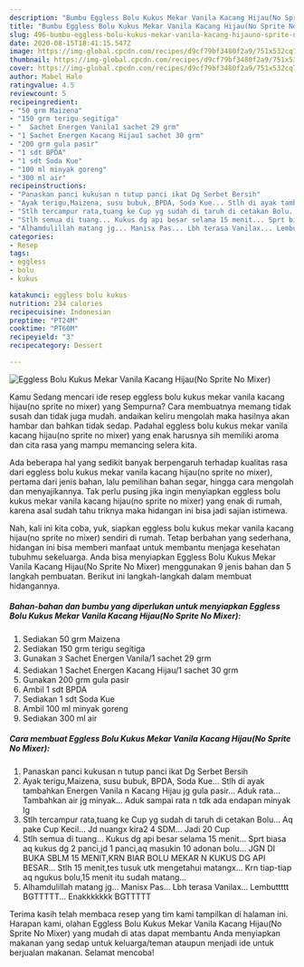 ```yaml
---
description: "Bumbu Eggless Bolu Kukus Mekar Vanila Kacang Hijau(No Sprite No Mixer) | Cara Membuat Eggless Bolu Kukus Mekar Vanila Kacang Hijau(No Sprite No Mixer) Yang Enak dan Simpel"
title: "Bumbu Eggless Bolu Kukus Mekar Vanila Kacang Hijau(No Sprite No Mixer) | Cara Membuat Eggless Bolu Kukus Mekar Vanila Kacang Hijau(No Sprite No Mixer) Yang Enak dan Simpel"
slug: 496-bumbu-eggless-bolu-kukus-mekar-vanila-kacang-hijauno-sprite-no-mixer-cara-membuat-eggless-bolu-kukus-mekar-vanila-kacang-hijauno-sprite-no-mixer-yang-enak-dan-simpel
date: 2020-08-15T18:41:15.547Z
image: https://img-global.cpcdn.com/recipes/d9cf79bf3480f2a9/751x532cq70/eggless-bolu-kukus-mekar-vanila-kacang-hijauno-sprite-no-mixer-foto-resep-utama.jpg
thumbnail: https://img-global.cpcdn.com/recipes/d9cf79bf3480f2a9/751x532cq70/eggless-bolu-kukus-mekar-vanila-kacang-hijauno-sprite-no-mixer-foto-resep-utama.jpg
cover: https://img-global.cpcdn.com/recipes/d9cf79bf3480f2a9/751x532cq70/eggless-bolu-kukus-mekar-vanila-kacang-hijauno-sprite-no-mixer-foto-resep-utama.jpg
author: Mabel Hale
ratingvalue: 4.5
reviewcount: 5
recipeingredient:
- "50 grm Maizena"
- "150 grm terigu segitiga"
- "  Sachet Energen Vanila1 sachet 29 grm"
- "1 Sachet Energen Kacang Hijau1 sachet 30 grm"
- "200 grm gula pasir"
- "1 sdt BPDA"
- "1 sdt Soda Kue"
- "100 ml minyak goreng"
- "300 ml air"
recipeinstructions:
- "Panaskan panci kukusan n tutup panci ikat Dg Serbet Bersih"
- "Ayak terigu,Maizena, susu bubuk, BPDA, Soda Kue... Stlh di ayak tambahkan Energen Vanila n Kacang Hijau jg gula pasir... Aduk rata... Tambahkan air jg minyak... Aduk sampai rata n tdk ada endapan minyak lg"
- "Stlh tercampur rata,tuang ke Cup yg sudah di taruh di cetakan Bolu... Aq pake Cup Kecil... Jd nuangx kira2 4 SDM... Jadi 20 Cup"
- "Stlh semua di tuang... Kukus dg api besar selama 15 menit... Sprt biasa aq kukus dg 2 panci,jd 1 panci,aq masukin 10 adonan bolu... JGN DI BUKA SBLM 15 MENIT,KRN BIAR BOLU MEKAR N KUKUS DG API BESAR... Stlh 15 menit,tes tusuk utk mengetahui matangx... Krn tiap-tiap aq ngukus bolu,15 menit itu sudah matang..."
- "Alhamdulillah matang jg... Manisx Pas... Lbh terasa Vanilax... Lembuttttt BGTTTTT... Enakkkkkkk BGTTTTT"
categories:
- Resep
tags:
- eggless
- bolu
- kukus

katakunci: eggless bolu kukus 
nutrition: 234 calories
recipecuisine: Indonesian
preptime: "PT24M"
cooktime: "PT60M"
recipeyield: "3"
recipecategory: Dessert

---
```



![Eggless Bolu Kukus Mekar Vanila Kacang Hijau(No Sprite No Mixer)](https://img-global.cpcdn.com/recipes/d9cf79bf3480f2a9/751x532cq70/eggless-bolu-kukus-mekar-vanila-kacang-hijauno-sprite-no-mixer-foto-resep-utama.jpg)

Kamu Sedang mencari ide resep eggless bolu kukus mekar vanila kacang hijau(no sprite no mixer) yang Sempurna? Cara membuatnya memang tidak susah dan tidak juga mudah. andaikan keliru mengolah maka hasilnya akan hambar dan bahkan tidak sedap. Padahal eggless bolu kukus mekar vanila kacang hijau(no sprite no mixer) yang enak harusnya sih memiliki aroma dan cita rasa yang mampu memancing selera kita.

Ada beberapa hal yang sedikit banyak berpengaruh terhadap kualitas rasa dari eggless bolu kukus mekar vanila kacang hijau(no sprite no mixer), pertama dari jenis bahan, lalu pemilihan bahan segar, hingga cara mengolah dan menyajikannya. Tak perlu pusing jika ingin menyiapkan eggless bolu kukus mekar vanila kacang hijau(no sprite no mixer) yang enak di rumah, karena asal sudah tahu triknya maka hidangan ini bisa jadi sajian istimewa.




Nah, kali ini kita coba, yuk, siapkan eggless bolu kukus mekar vanila kacang hijau(no sprite no mixer) sendiri di rumah. Tetap berbahan yang sederhana, hidangan ini bisa memberi manfaat untuk membantu menjaga kesehatan tubuhmu sekeluarga. Anda bisa menyiapkan Eggless Bolu Kukus Mekar Vanila Kacang Hijau(No Sprite No Mixer) menggunakan 9 jenis bahan dan 5 langkah pembuatan. Berikut ini langkah-langkah dalam membuat hidangannya.

<!--inarticleads1-->

##### Bahan-bahan dan bumbu yang diperlukan untuk menyiapkan Eggless Bolu Kukus Mekar Vanila Kacang Hijau(No Sprite No Mixer):

1. Sediakan 50 grm Maizena
1. Sediakan 150 grm terigu segitiga
1. Gunakan  ౩ Sachet Energen Vanila/1 sachet 29 grm
1. Sediakan 1 Sachet Energen Kacang Hijau/1 sachet 30 grm
1. Gunakan 200 grm gula pasir
1. Ambil 1 sdt BPDA
1. Sediakan 1 sdt Soda Kue
1. Ambil 100 ml minyak goreng
1. Sediakan 300 ml air




<!--inarticleads2-->

##### Cara membuat Eggless Bolu Kukus Mekar Vanila Kacang Hijau(No Sprite No Mixer):

1. Panaskan panci kukusan n tutup panci ikat Dg Serbet Bersih
1. Ayak terigu,Maizena, susu bubuk, BPDA, Soda Kue... Stlh di ayak tambahkan Energen Vanila n Kacang Hijau jg gula pasir... Aduk rata... Tambahkan air jg minyak... Aduk sampai rata n tdk ada endapan minyak lg
1. Stlh tercampur rata,tuang ke Cup yg sudah di taruh di cetakan Bolu... Aq pake Cup Kecil... Jd nuangx kira2 4 SDM... Jadi 20 Cup
1. Stlh semua di tuang... Kukus dg api besar selama 15 menit... Sprt biasa aq kukus dg 2 panci,jd 1 panci,aq masukin 10 adonan bolu... JGN DI BUKA SBLM 15 MENIT,KRN BIAR BOLU MEKAR N KUKUS DG API BESAR... Stlh 15 menit,tes tusuk utk mengetahui matangx... Krn tiap-tiap aq ngukus bolu,15 menit itu sudah matang...
1. Alhamdulillah matang jg... Manisx Pas... Lbh terasa Vanilax... Lembuttttt BGTTTTT... Enakkkkkkk BGTTTTT




Terima kasih telah membaca resep yang tim kami tampilkan di halaman ini. Harapan kami, olahan Eggless Bolu Kukus Mekar Vanila Kacang Hijau(No Sprite No Mixer) yang mudah di atas dapat membantu Anda menyiapkan makanan yang sedap untuk keluarga/teman ataupun menjadi ide untuk berjualan makanan. Selamat mencoba!
